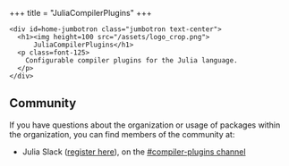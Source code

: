 +++
title = "JuliaCompilerPlugins"
+++

~~~
<div id=home-jumbotron class="jumbotron text-center">
  <h1><img height=100 src="/assets/logo_crop.png">
      JuliaCompilerPlugins</h1>
  <p class=font-125>
    Configurable compiler plugins for the Julia language.
  </p>
</div>
~~~

## Community

If you have questions about the organization or usage of packages within the organization, you can find members of the community at:

- Julia Slack ([register here](https://slackinvite.julialang.org/)), on the [#compiler-plugins channel](https://julialang.slack.com/archives/C01T5MN64NB)
